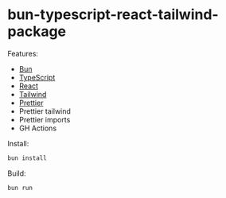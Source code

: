 # bun-typescript-react-tailwind-package

Features:

* [Bun](https://bun.sh/)
* [TypeScript](https://www.typescriptlang.org/)
* [React](https://react.dev/)
* [Tailwind](https://tailwindcss.com/)
* [Prettier]()
* Prettier tailwind
* Prettier imports
* GH Actions

Install:

```bash
bun install
```

Build:

```bash
bun run
```
